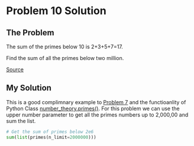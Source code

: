 # Problem 10 Solution

## The Problem

The sum of the primes below 10 is 2+3+5+7=17.

Find the sum of all the primes below two million.

[Source](https://projecteuler.net/problem=10)

## My Solution

This is a good complimnary example to [Problem 7](../Problem_7) and the functioanlity of Python Class [number_theory.primes()](../number_theory.py). For this problem we can use the upper number parameter to get all the primes numbers up to 2,000,00 and sum the list. 

```python
# Get the sum of primes below 2e6
sum(list(primes(n_limit=2000000)))
```